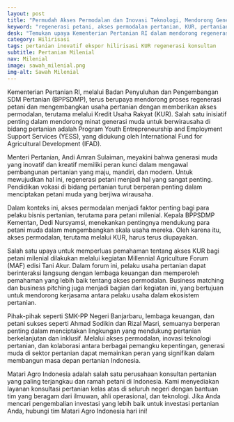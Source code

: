```yaml
---
layout: post
title: "Permudah Akses Permodalan dan Inovasi Teknologi, Mendorong Generasi Muda dalam Pertanian"
keyword: "regenerasi petani, akses permodalan pertanian, KUR, pertanian berkelanjutan, inovasi teknologi pertanian, matari agro Indonesia"
desk: "Temukan upaya Kementerian Pertanian RI dalam mendorong regenerasi petani dan memberikan akses permodalan bagi generasi muda melalui Program YESS. Pelajari bagaimana inovasi teknologi pertanian dan akses permodalan dapat membuka peluang baru bagi generasi muda dalam mengembangkan usaha pertanian."
category: Hilirisasi
tags: pertanian inovatif ekspor hilirisasi KUR regenerasi konsultan
subtitle: Pertanian Milenial
nav: Milenial
image: sawah_milenial.png
img-alt: Sawah Milenial
---
```


Kementerian Pertanian RI, melalui Badan Penyuluhan dan Pengembangan SDM Pertanian (BPPSDMP), terus berupaya mendorong proses regenerasi petani dan mengembangkan usaha pertanian dengan memberikan akses permodalan, terutama melalui Kredit Usaha Rakyat (KUR). Salah satu inisiatif penting dalam mendorong minat generasi muda untuk berwirausaha di bidang pertanian adalah Program Youth Entrepreneurship and Employment Support Services (YESS), yang didukung oleh International Fund for Agricultural Development (IFAD).

Menteri Pertanian, Andi Amran Sulaiman, meyakini bahwa generasi muda yang inovatif dan kreatif memiliki peran kunci dalam mengawal pembangunan pertanian yang maju, mandiri, dan modern. Untuk mewujudkan hal ini, regenerasi petani menjadi hal yang sangat penting. Pendidikan vokasi di bidang pertanian turut berperan penting dalam menciptakan petani muda yang berjiwa wirausaha.

Dalam konteks ini, akses permodalan menjadi faktor penting bagi para pelaku bisnis pertanian, terutama para petani milenial. Kepala BPPSDMP Kementan, Dedi Nursyamsi, menekankan pentingnya mendukung para petani muda dalam mengembangkan skala usaha mereka. Oleh karena itu, akses permodalan, terutama melalui KUR, harus terus diupayakan.

Salah satu upaya untuk memperluas pemahaman tentang akses KUR bagi petani milenial dilakukan melalui kegiatan Millennial Agriculture Forum (MAF) edisi Tani Akur. Dalam forum ini, pelaku usaha pertanian dapat berinteraksi langsung dengan lembaga keuangan dan memperoleh pemahaman yang lebih baik tentang akses permodalan. Business matching dan business pitching juga menjadi bagian dari kegiatan ini, yang bertujuan untuk mendorong kerjasama antara pelaku usaha dalam ekosistem pertanian.

Pihak-pihak seperti SMK-PP Negeri Banjarbaru, lembaga keuangan, dan petani sukses seperti Ahmad Sodikin dan Rizal Masri, semuanya berperan penting dalam menciptakan lingkungan yang mendukung pertanian berkelanjutan dan inklusif. Melalui akses permodalan, inovasi teknologi pertanian, dan kolaborasi antara berbagai pemangku kepentingan, generasi muda di sektor pertanian dapat memainkan peran yang signifikan dalam membangun masa depan pertanian Indonesia.

Matari Agro Indonesia adalah salah satu perusahaan konsultan pertanian yang paling terjangkau dan ramah petani di Indonesia. Kami menyediakan layanan konsultasi pertanian kelas atas di seluruh negeri dengan bantuan tim yang beragam dari ilmuwan, ahli operasional, dan teknologi. Jika Anda mencari pengembalian investasi yang lebih baik untuk investasi pertanian Anda, hubungi tim Matari Agro Indonesia hari ini!

